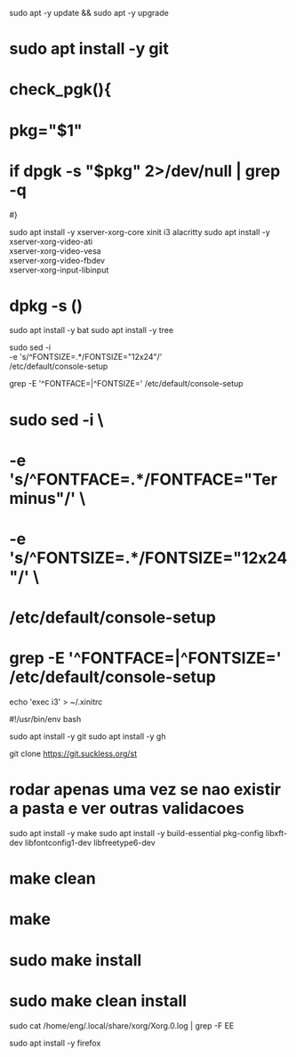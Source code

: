 

sudo apt -y update && sudo apt -y upgrade
# sudo apt install -y git


# check_pgk(){
 #   pkg="$1"
 #   if dpgk -s "$pkg" 2>/dev/null | grep -q 
#}



sudo apt install -y xserver-xorg-core xinit i3 alacritty
sudo apt install -y xserver-xorg-video-ati \
                    xserver-xorg-video-vesa \
                    xserver-xorg-video-fbdev \
                    xserver-xorg-input-libinput


# dpkg -s ()
sudo apt install -y bat
sudo apt install -y tree

sudo sed -i \
  -e 's/^FONTSIZE=.*/FONTSIZE="12x24"/' \
  /etc/default/console-setup


grep -E '^FONTFACE=|^FONTSIZE=' /etc/default/console-setup

# sudo sed -i \
#  -e 's/^FONTFACE=.*/FONTFACE="Terminus"/' \
#  -e 's/^FONTSIZE=.*/FONTSIZE="12x24"/' \
#  /etc/default/console-setup


# grep -E '^FONTFACE=|^FONTSIZE=' /etc/default/console-setup

echo 'exec i3' > ~/.xinitrc

#!/usr/bin/env bash

sudo apt install -y git
sudo apt install -y gh

git clone https://git.suckless.org/st
 # rodar apenas uma vez se nao  existir a pasta e ver outras validacoes

sudo apt install -y make
sudo apt install -y build-essential pkg-config libxft-dev libfontconfig1-dev libfreetype6-dev

# make clean
# make
# sudo make install
# sudo make clean install




sudo cat /home/eng/.local/share/xorg/Xorg.0.log | grep -F EE

sudo apt install -y firefox




